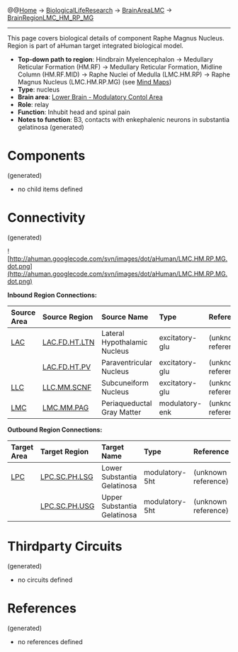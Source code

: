 @@[Home](Home.md) -> [BiologicalLifeResearch](BiologicalLifeResearch.md) -> [BrainAreaLMC](BrainAreaLMC.md) -> [BrainRegionLMC\_HM\_RP\_MG](BrainRegionLMC_HM_RP_MG.md)

---


This page covers biological details of component Raphe Magnus Nucleus.
Region is part of aHuman target integrated biological model.

  * **Top-down path to region**: Hindbrain Myelencephalon -> Medullary Reticular Formation (HM.RF) -> Medullary Reticular Formation, Midline Column (HM.RF.MID) -> Raphe Nuclei of Medulla (LMC.HM.RP) -> Raphe Magnus Nucleus (LMC.HM.RP.MG) (see [Mind Maps](OverallMindMaps.md))
  * **Type**: nucleus
  * **Brain area**: [Lower Brain - Modulatory Contol Area](BrainAreaLMC.md)
  * **Role**: relay
  * **Function**: Inhubit head and spinal pain
  * **Notes to function**: B3, contacts with enkephalenic neurons in substantia gelatinosa
(generated)
# Components #
(generated)


  * no child items defined

# Connectivity #
(generated)


![http://ahuman.googlecode.com/svn/images/dot/aHuman/LMC.HM.RP.MG.dot.png](http://ahuman.googlecode.com/svn/images/dot/aHuman/LMC.HM.RP.MG.dot.png)

**Inbound Region Connections:**

| **Source Area** | **Source Region** | **Source Name** | **Type** | **Reference** |
|:----------------|:------------------|:----------------|:---------|:--------------|
| [LAC](BrainAreaLAC.md) | [LAC.FD.HT.LTN](BrainRegionLAC_FD_HT_LTN.md) | Lateral Hypothalamic Nucleus | excitatory-glu | (unknown reference) |
|                 | [LAC.FD.HT.PV](BrainRegionLAC_FD_HT_PV.md) | Paraventricular Nucleus | excitatory-glu | (unknown reference) |
| [LLC](BrainAreaLLC.md) | [LLC.MM.SCNF](BrainRegionLLC_MM_SCNF.md) | Subcuneiform Nucleus | excitatory-glu | (unknown reference) |
| [LMC](BrainAreaLMC.md) | [LMC.MM.PAG](BrainRegionLMC_MM_PAG.md) | Periaqueductal Gray Matter | modulatory-enk | (unknown reference) |

**Outbound Region Connections:**

| **Target Area** | **Target Region** | **Target Name** | **Type** | **Reference** |
|:----------------|:------------------|:----------------|:---------|:--------------|
| [LPC](BrainAreaLPC.md) | [LPC.SC.PH.LSG](BrainRegionLPC_SC_PH_LSG.md) | Lower Substantia Gelatinosa | modulatory-5ht | (unknown reference) |
|                 | [LPC.SC.PH.USG](BrainRegionLPC_SC_PH_USG.md) | Upper Substantia Gelatinosa | modulatory-5ht | (unknown reference) |

# Thirdparty Circuits #
(generated)

  * no circuits defined

# References #
(generated)

  * no references defined
